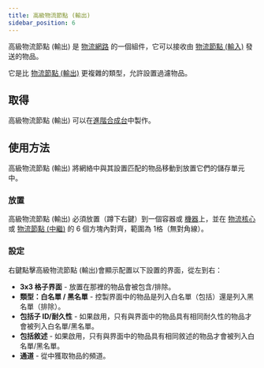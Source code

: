 ```yaml
---
title: 高級物流節點 (輸出)
sidebar_position: 6
---
```


高級物流節點 (輸出) 是 [物流網路](Cargo-Management.md) 的一個組件，它可以接收由 [物流節點 (輸入)](Input-Node.md) 發送的物品。

它是比 [物流節點 (輸出)](Output-Node.md) 更複雜的類型，允許設置過濾物品。

## 取得

高級物流節點 (輸出) 可以在[進階合成台](../Basic-Machines/Enhanced-Crafting-Table.md)中製作。

## 使用方法

高級物流節點 (輸出) 將網絡中與其設置匹配的物品移動到放置它們的儲存單元中。

### 放置

高級物流節點 (輸出) 必須放置（蹲下右鍵）到一個容器或 [機器](../Electric-Machines/Electric-Machines.md)上，並在 [物流核心](Cargo-Manager.md) 或 [物流節點 (中繼)](Connector-Node.md) 的 6 個方塊內對齊，範圍為 1格（無對角線）。

### 設定

右鍵點擊高級物流節點 (輸出)會顯示配置以下設置的界面，從左到右：

* **3x3 格子界面** - 放置在那裡的物品會被包含/排除。
* **類型：白名單 / 黑名單** - 控製界面中的物品是列入白名單（包括）還是列入黑名單（排除）。
* **包括子 ID/耐久性** - 如果啟用，只有與界面中的物品具有相同耐久性的物品才會被列入白名單/黑名單。
* **包括敘述** - 如果啟用，只有與界面中的物品具有相同敘述的物品才會被列入白名單/黑名單。
* **通道** - 從中獲取物品的頻道。
